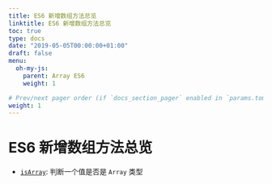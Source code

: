 ```yaml
---
title: ES6 新增数组方法总览
linktitle: ES6 新增数组方法总览
toc: true
type: docs
date: "2019-05-05T00:00:00+01:00"
draft: false
menu:
  oh-my-js:
    parent: Array ES6
    weight: 1

# Prev/next pager order (if `docs_section_pager` enabled in `params.toml`)
weight: 1
---
```


# ES6 新增数组方法总览

+ [`isArray`](./10-Array.isArray.md): 判断一个值是否是 `Array` 类型
